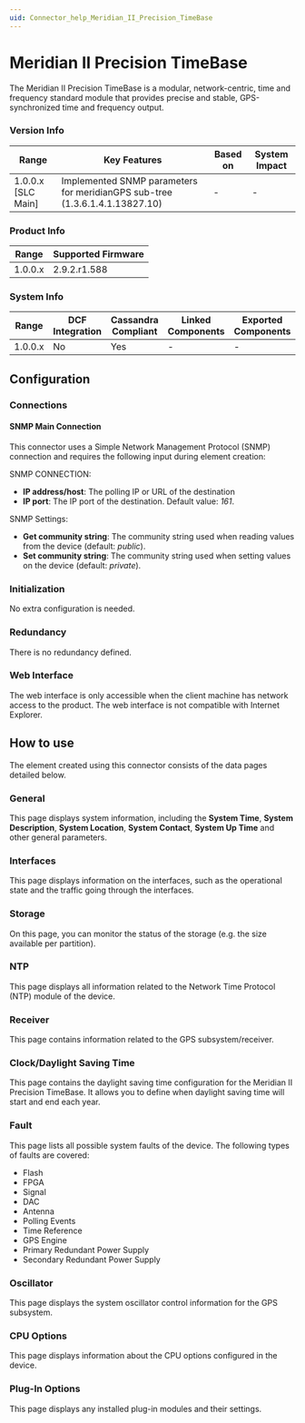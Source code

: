 ```yaml
---
uid: Connector_help_Meridian_II_Precision_TimeBase
---
```


# Meridian II Precision TimeBase

The Meridian II Precision TimeBase is a modular, network-centric, time and frequency standard module that provides precise and stable, GPS-synchronized time and frequency output.

### Version Info

| **Range**            | **Key Features**                                                            | **Based on** | **System Impact** |
|----------------------|-----------------------------------------------------------------------------|--------------|-------------------|
| 1.0.0.x [SLC Main]   | Implemented SNMP parameters for meridianGPS sub-tree (1.3.6.1.4.1.13827.10) | -            | -                 |

### Product Info

| Range     | Supported Firmware     |
|-----------|------------------------|
| 1.0.0.x   | 2.9.2.r1.588           |

### System Info

| Range     | DCF Integration     | Cassandra Compliant     | Linked Components     | Exported Components     |
|-----------|---------------------|-------------------------|-----------------------|-------------------------|
| 1.0.0.x   | No                  | Yes                     | -                     | -                       |

## Configuration

### Connections

#### SNMP Main Connection

This connector uses a Simple Network Management Protocol (SNMP) connection and requires the following input during element creation:

SNMP CONNECTION:

- **IP address/host**: The polling IP or URL of the destination
- **IP port**: The IP port of the destination. Default value: *161*.

SNMP Settings:

- **Get community string**: The community string used when reading values from the device (default: *public*).
- **Set community string**: The community string used when setting values on the device (default: *private*).

### Initialization

No extra configuration is needed.

### Redundancy

There is no redundancy defined.

### Web Interface

The web interface is only accessible when the client machine has network access to the product. The web interface is not compatible with Internet Explorer.

## How to use

The element created using this connector consists of the data pages detailed below.

### General

This page displays system information, including the **System Time**, **System Description**, **System Location**, **System Contact**, **System Up Time** and other general parameters.

### Interfaces

This page displays information on the interfaces, such as the operational state and the traffic going through the interfaces.

### Storage

On this page, you can monitor the status of the storage (e.g. the size available per partition).

### NTP

This page displays all information related to the Network Time Protocol (NTP) module of the device.

### Receiver

This page contains information related to the GPS subsystem/receiver.

### Clock/Daylight Saving Time

This page contains the daylight saving time configuration for the Meridian II Precision TimeBase. It allows you to define when daylight saving time will start and end each year.

### Fault

This page lists all possible system faults of the device. The following types of faults are covered:

- Flash
- FPGA
- Signal
- DAC
- Antenna
- Polling Events
- Time Reference
- GPS Engine
- Primary Redundant Power Supply
- Secondary Redundant Power Supply

### Oscillator

This page displays the system oscillator control information for the GPS subsystem.

### CPU Options

This page displays information about the CPU options configured in the device.

### Plug-In Options

This page displays any installed plug-in modules and their settings.
